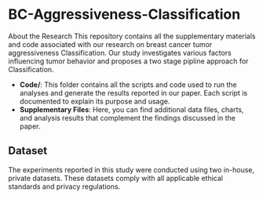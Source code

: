 # BC-Aggressiveness-Classification

About the Research
This repository contains all the supplementary materials and code associated with our research on breast cancer tumor aggressiveness Classification. Our study investigates various factors influencing tumor behavior and proposes a two stage pipline approach for Classification.

- **Code/**: This folder contains all the scripts and code used to run the analyses and generate the results reported in our paper. Each script is documented to explain its purpose and usage.
- **Supplementary Files**: Here, you can find additional data files, charts, and analysis results that complement the findings discussed in the paper.

## Dataset
The experiments reported in this study were conducted using two in-house, private datasets. These datasets comply with all applicable ethical standards and privacy regulations.
